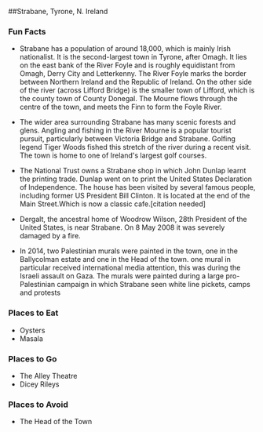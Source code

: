 ##Strabane, Tyrone, N. Ireland

### Fun Facts
 - Strabane has a population of around 18,000, which is mainly Irish nationalist. It is the second-largest town in Tyrone, after Omagh. It lies on the east bank of the River Foyle and is roughly equidistant from Omagh, Derry City and Letterkenny. The River Foyle marks the border between Northern Ireland and the Republic of Ireland. On the other side of the river (across Lifford Bridge) is the smaller town of Lifford, which is the county town of County Donegal. The Mourne flows through the centre of the town, and meets the Finn to form the Foyle River.
 
 - The wider area surrounding Strabane has many scenic forests and glens. Angling and fishing in the River Mourne is a popular tourist pursuit, particularly between Victoria Bridge and Strabane. Golfing legend Tiger Woods fished this stretch of the river during a recent visit. The town is home to one of Ireland's largest golf courses.

- The National Trust owns a Strabane shop in which John Dunlap learnt the printing trade. Dunlap went on to print the United States Declaration of Independence. The house has been visited by several famous people, including former US President Bill Clinton. It is located at the end of the Main Street.Which is now a classic cafe.[citation needed]

- Dergalt, the ancestral home of Woodrow Wilson, 28th President of the United States, is near Strabane. On 8 May 2008 it was severely damaged by a fire.

- In 2014, two Palestinian murals were painted in the town, one in the Ballycolman estate and one in the Head of the town. one mural in particular received international media attention, this was during the Israeli assault on Gaza. The murals were painted during a large pro-Palestinian campaign in which Strabane seen white line pickets, camps and protests

### Places to Eat
- Oysters
- Masala

### Places to Go
- The Alley Theatre
- Dicey Rileys

### Places to Avoid
- The Head of the Town
